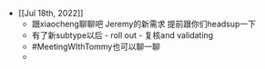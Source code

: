 - [[Jul 18th, 2022]]
	- 跟xiaocheng聊聊吧 Jeremy的新需求 提前跟你们headsup一下
	- 有了新subtype以后 - roll out - 复核and validating
	- #MeetingWIthTommy也可以聊一聊
	-